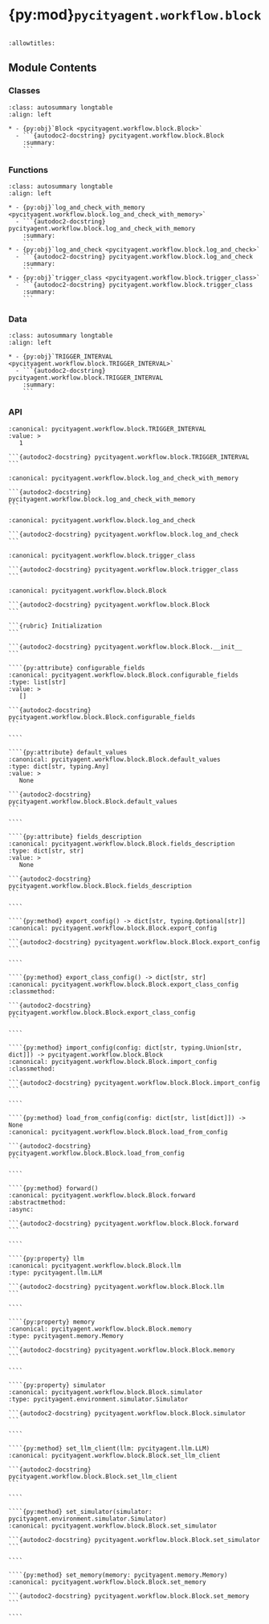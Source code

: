# {py:mod}`pycityagent.workflow.block`

```{py:module} pycityagent.workflow.block
```

```{autodoc2-docstring} pycityagent.workflow.block
:allowtitles:
```

## Module Contents

### Classes

````{list-table}
:class: autosummary longtable
:align: left

* - {py:obj}`Block <pycityagent.workflow.block.Block>`
  - ```{autodoc2-docstring} pycityagent.workflow.block.Block
    :summary:
    ```
````

### Functions

````{list-table}
:class: autosummary longtable
:align: left

* - {py:obj}`log_and_check_with_memory <pycityagent.workflow.block.log_and_check_with_memory>`
  - ```{autodoc2-docstring} pycityagent.workflow.block.log_and_check_with_memory
    :summary:
    ```
* - {py:obj}`log_and_check <pycityagent.workflow.block.log_and_check>`
  - ```{autodoc2-docstring} pycityagent.workflow.block.log_and_check
    :summary:
    ```
* - {py:obj}`trigger_class <pycityagent.workflow.block.trigger_class>`
  - ```{autodoc2-docstring} pycityagent.workflow.block.trigger_class
    :summary:
    ```
````

### Data

````{list-table}
:class: autosummary longtable
:align: left

* - {py:obj}`TRIGGER_INTERVAL <pycityagent.workflow.block.TRIGGER_INTERVAL>`
  - ```{autodoc2-docstring} pycityagent.workflow.block.TRIGGER_INTERVAL
    :summary:
    ```
````

### API

````{py:data} TRIGGER_INTERVAL
:canonical: pycityagent.workflow.block.TRIGGER_INTERVAL
:value: >
   1

```{autodoc2-docstring} pycityagent.workflow.block.TRIGGER_INTERVAL
```

````

````{py:function} log_and_check_with_memory(condition: typing.Union[collections.abc.Callable[[pycityagent.memory.Memory], collections.abc.Coroutine[typing.Any, typing.Any, bool]], collections.abc.Callable[[], collections.abc.Coroutine[typing.Any, typing.Any, bool]], collections.abc.Callable[[pycityagent.memory.Memory], bool], collections.abc.Callable[[], bool]] = lambda: True, trigger_interval: float = TRIGGER_INTERVAL, record_function_calling: bool = False)
:canonical: pycityagent.workflow.block.log_and_check_with_memory

```{autodoc2-docstring} pycityagent.workflow.block.log_and_check_with_memory
```
````

````{py:function} log_and_check(condition: typing.Union[collections.abc.Callable[[], collections.abc.Coroutine[typing.Any, typing.Any, bool]], collections.abc.Callable[[], bool]] = lambda: True, trigger_interval: float = TRIGGER_INTERVAL, record_function_calling: bool = False)
:canonical: pycityagent.workflow.block.log_and_check

```{autodoc2-docstring} pycityagent.workflow.block.log_and_check
```
````

````{py:function} trigger_class()
:canonical: pycityagent.workflow.block.trigger_class

```{autodoc2-docstring} pycityagent.workflow.block.trigger_class
```
````

`````{py:class} Block(name: str, llm: typing.Optional[pycityagent.llm.LLM] = None, memory: typing.Optional[pycityagent.memory.Memory] = None, simulator: typing.Optional[pycityagent.environment.simulator.Simulator] = None, trigger: typing.Optional[pycityagent.workflow.trigger.EventTrigger] = None)
:canonical: pycityagent.workflow.block.Block

```{autodoc2-docstring} pycityagent.workflow.block.Block
```

```{rubric} Initialization
```

```{autodoc2-docstring} pycityagent.workflow.block.Block.__init__
```

````{py:attribute} configurable_fields
:canonical: pycityagent.workflow.block.Block.configurable_fields
:type: list[str]
:value: >
   []

```{autodoc2-docstring} pycityagent.workflow.block.Block.configurable_fields
```

````

````{py:attribute} default_values
:canonical: pycityagent.workflow.block.Block.default_values
:type: dict[str, typing.Any]
:value: >
   None

```{autodoc2-docstring} pycityagent.workflow.block.Block.default_values
```

````

````{py:attribute} fields_description
:canonical: pycityagent.workflow.block.Block.fields_description
:type: dict[str, str]
:value: >
   None

```{autodoc2-docstring} pycityagent.workflow.block.Block.fields_description
```

````

````{py:method} export_config() -> dict[str, typing.Optional[str]]
:canonical: pycityagent.workflow.block.Block.export_config

```{autodoc2-docstring} pycityagent.workflow.block.Block.export_config
```

````

````{py:method} export_class_config() -> dict[str, str]
:canonical: pycityagent.workflow.block.Block.export_class_config
:classmethod:

```{autodoc2-docstring} pycityagent.workflow.block.Block.export_class_config
```

````

````{py:method} import_config(config: dict[str, typing.Union[str, dict]]) -> pycityagent.workflow.block.Block
:canonical: pycityagent.workflow.block.Block.import_config
:classmethod:

```{autodoc2-docstring} pycityagent.workflow.block.Block.import_config
```

````

````{py:method} load_from_config(config: dict[str, list[dict]]) -> None
:canonical: pycityagent.workflow.block.Block.load_from_config

```{autodoc2-docstring} pycityagent.workflow.block.Block.load_from_config
```

````

````{py:method} forward()
:canonical: pycityagent.workflow.block.Block.forward
:abstractmethod:
:async:

```{autodoc2-docstring} pycityagent.workflow.block.Block.forward
```

````

````{py:property} llm
:canonical: pycityagent.workflow.block.Block.llm
:type: pycityagent.llm.LLM

```{autodoc2-docstring} pycityagent.workflow.block.Block.llm
```

````

````{py:property} memory
:canonical: pycityagent.workflow.block.Block.memory
:type: pycityagent.memory.Memory

```{autodoc2-docstring} pycityagent.workflow.block.Block.memory
```

````

````{py:property} simulator
:canonical: pycityagent.workflow.block.Block.simulator
:type: pycityagent.environment.simulator.Simulator

```{autodoc2-docstring} pycityagent.workflow.block.Block.simulator
```

````

````{py:method} set_llm_client(llm: pycityagent.llm.LLM)
:canonical: pycityagent.workflow.block.Block.set_llm_client

```{autodoc2-docstring} pycityagent.workflow.block.Block.set_llm_client
```

````

````{py:method} set_simulator(simulator: pycityagent.environment.simulator.Simulator)
:canonical: pycityagent.workflow.block.Block.set_simulator

```{autodoc2-docstring} pycityagent.workflow.block.Block.set_simulator
```

````

````{py:method} set_memory(memory: pycityagent.memory.Memory)
:canonical: pycityagent.workflow.block.Block.set_memory

```{autodoc2-docstring} pycityagent.workflow.block.Block.set_memory
```

````

`````
